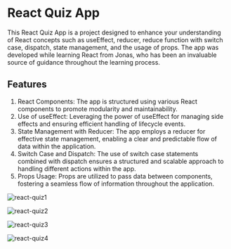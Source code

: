 # React Quiz App

This React Quiz App is a project designed to enhance your understanding of React concepts such as useEffect, reducer, reduce function with switch case, dispatch, state management, and the usage of props. The app was developed while learning React from Jonas, who has been an invaluable source of guidance throughout the learning process.

## Features

1. React Components: The app is structured using various React components to promote modularity and maintainability.
2. Use of useEffect: Leveraging the power of useEffect for managing side effects and ensuring efficient handling of lifecycle events.
3. State Management with Reducer: The app employs a reducer for effective state management, enabling a clear and predictable flow of data within the application.
4. Switch Case and Dispatch: The use of switch case statements combined with dispatch ensures a structured and scalable approach to handling different actions within the app.
5. Props Usage: Props are utilized to pass data between components, fostering a seamless flow of information throughout the application.



![react-quiz1](https://github.com/zangpodawa/react-quiz-app/assets/32727869/195bf922-283f-4949-90fd-fc34b673323c)

![react-quiz2](https://github.com/zangpodawa/react-quiz-app/assets/32727869/d4406470-2f5d-44ed-8b90-2311e32dca6a)


![react-quiz3](https://github.com/zangpodawa/react-quiz-app/assets/32727869/52b737ba-6f6b-4dbd-b737-44a57e6b1555)

![react-quiz4](https://github.com/zangpodawa/react-quiz-app/assets/32727869/b4052b55-f03f-436d-b9ca-73469252ec9b)


